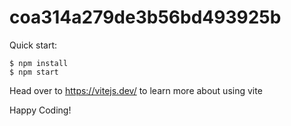 # coa314a279de3b56bd493925b

Quick start:

```
$ npm install
$ npm start
````

Head over to https://vitejs.dev/ to learn more about using vite



Happy Coding!
